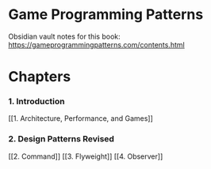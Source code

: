 # Game Programming Patterns

Obsidian vault notes for this book:
https://gameprogrammingpatterns.com/contents.html

# Chapters
### 1. Introduction
[[1. Architecture, Performance, and Games]]

### 2. Design Patterns Revised
[[2. Command]]
[[3. Flyweight]]
[[4. Observer]]
